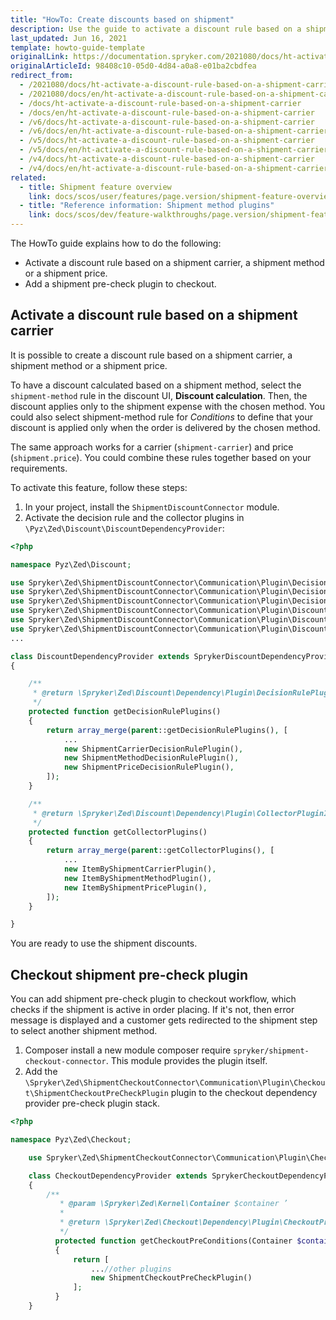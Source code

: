 ```yaml
---
title: "HowTo: Create discounts based on shipment"
description: Use the guide to activate a discount rule based on a shipment carrier and add a shipment pre-check plugin to checkout.
last_updated: Jun 16, 2021
template: howto-guide-template
originalLink: https://documentation.spryker.com/2021080/docs/ht-activate-a-discount-rule-based-on-a-shipment-carrier
originalArticleId: 98408c10-05d0-4d84-a0a8-e01ba2cbdfea
redirect_from:
  - /2021080/docs/ht-activate-a-discount-rule-based-on-a-shipment-carrier
  - /2021080/docs/en/ht-activate-a-discount-rule-based-on-a-shipment-carrier
  - /docs/ht-activate-a-discount-rule-based-on-a-shipment-carrier
  - /docs/en/ht-activate-a-discount-rule-based-on-a-shipment-carrier
  - /v6/docs/ht-activate-a-discount-rule-based-on-a-shipment-carrier
  - /v6/docs/en/ht-activate-a-discount-rule-based-on-a-shipment-carrier
  - /v5/docs/ht-activate-a-discount-rule-based-on-a-shipment-carrier
  - /v5/docs/en/ht-activate-a-discount-rule-based-on-a-shipment-carrier
  - /v4/docs/ht-activate-a-discount-rule-based-on-a-shipment-carrier
  - /v4/docs/en/ht-activate-a-discount-rule-based-on-a-shipment-carrier
related:
  - title: Shipment feature overview
    link: docs/scos/user/features/page.version/shipment-feature-overview.html
  - title: "Reference information: Shipment method plugins"
    link: docs/scos/dev/feature-walkthroughs/page.version/shipment-feature-walkthrough/reference-information-shipment-method-plugins.html
---
```


The HowTo guide explains how to do the following:

* Activate a discount rule based on a shipment carrier, a shipment method or a shipment price.
* Add a shipment pre-check plugin to checkout.

## Activate a discount rule based on a shipment carrier

It is possible to create a discount rule based on a shipment carrier, a shipment method or a shipment price.

To have a discount calculated based on a shipment method, select the `shipment-method` rule in the discount UI, **Discount calculation**. Then, the discount applies only to the shipment expense with the chosen method. You could also select shipment-method rule for *Conditions* to define that your discount is applied only when the order is delivered by the chosen method.

The same approach works for a carrier (`shipment-carrier`) and price (`shipment.price`). You could combine these rules together based on your requirements.

To activate this feature, follow these steps:

1. In your project, install the `ShipmentDiscountConnector` module.
2. Activate the decision rule and the collector plugins in `\Pyz\Zed\Discount\DiscountDependencyProvider`:

```php
<?php

namespace Pyz\Zed\Discount;

use Spryker\Zed\ShipmentDiscountConnector\Communication\Plugin\DecisionRule\ShipmentCarrierDecisionRulePlugin;
use Spryker\Zed\ShipmentDiscountConnector\Communication\Plugin\DecisionRule\ShipmentMethodDecisionRulePlugin;
use Spryker\Zed\ShipmentDiscountConnector\Communication\Plugin\DecisionRule\ShipmentPriceDecisionRulePlugin;
use Spryker\Zed\ShipmentDiscountConnector\Communication\Plugin\DiscountCollector\ItemByShipmentCarrierPlugin;
use Spryker\Zed\ShipmentDiscountConnector\Communication\Plugin\DiscountCollector\ItemByShipmentMethodPlugin;
use Spryker\Zed\ShipmentDiscountConnector\Communication\Plugin\DiscountCollector\ItemByShipmentPricePlugin;
...

class DiscountDependencyProvider extends SprykerDiscountDependencyProvider
{

    /**
     * @return \Spryker\Zed\Discount\Dependency\Plugin\DecisionRulePluginInterface[]
     */
    protected function getDecisionRulePlugins()
    {
        return array_merge(parent::getDecisionRulePlugins(), [
            ...
            new ShipmentCarrierDecisionRulePlugin(),
            new ShipmentMethodDecisionRulePlugin(),
            new ShipmentPriceDecisionRulePlugin(),
        ]);
    }

    /**
     * @return \Spryker\Zed\Discount\Dependency\Plugin\CollectorPluginInterface[]
     */
    protected function getCollectorPlugins()
    {
        return array_merge(parent::getCollectorPlugins(), [
            ...
            new ItemByShipmentCarrierPlugin(),
            new ItemByShipmentMethodPlugin(),
            new ItemByShipmentPricePlugin(),
        ]);
    }

}
```

You are ready to use the shipment discounts.

## Checkout shipment pre-check plugin

You can add shipment pre-check plugin to checkout workflow, which checks if the shipment is active in order placing. If it's not, then error message is displayed and a customer gets redirected to the shipment step to select another shipment method.

1. Composer install a new module composer require `spryker/shipment-checkout-connector`. This module provides the plugin itself.
2. Add the `\Spryker\Zed\ShipmentCheckoutConnector\Communication\Plugin\Checkout\ShipmentCheckoutPreCheckPlugin` plugin to the checkout dependency provider pre-check plugin stack.

```php
<?php

namespace Pyz\Zed\Checkout;

	use Spryker\Zed\ShipmentCheckoutConnector\Communication\Plugin\Checkout\ShipmentCheckoutPreCheckPlugin;

	class CheckoutDependencyProvider extends SprykerCheckoutDependencyProvider
	{
	    /**
	       * @param \Spryker\Zed\Kernel\Container $container ’
	       *
	       * @return \Spryker\Zed\Checkout\Dependency\Plugin\CheckoutPreConditionInterface[]
	       */
	      protected function getCheckoutPreConditions(Container $container)
	      {
	          return [
	              ...//other plugins
	              new ShipmentCheckoutPreCheckPlugin()
	          ];
	      }
	}
```

